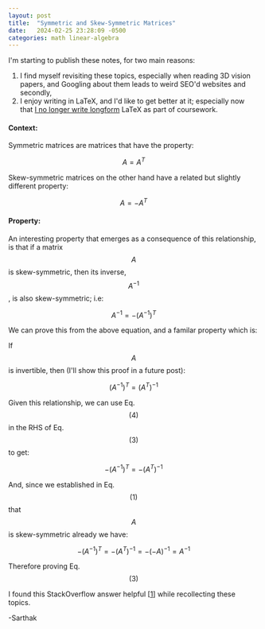 ```yaml
---
layout: post
title:  "Symmetric and Skew-Symmetric Matrices"
date:   2024-02-25 23:28:09 -0500
categories: math linear-algebra
---
```


I'm starting to publish these notes, for two main reasons:

1. I find myself revisiting these topics, especially when reading 3D vision papers, and Googling about them leads to weird SEO'd websites and secondly,
2. I enjoy writing in LaTeX, and I'd like to get better at it; especially now that [I no longer write longform][16831-latex-notes] LaTeX as part of coursework.

#### Context:

Symmetric matrices are matrices that have the property:

$$A = A^T \tag{1}$$

Skew-symmetric matrices on the other hand have a related but slightly different property:

$$A = -A^T \tag{2}$$


#### Property:

An interesting property that emerges as a consequence of this relationship, is that if a matrix $$A$$ is skew-symmetric, then its inverse, $$A^{-1}$$, is also skew-symmetric; i.e:

$$A^{-1} = -(A^{-1})^{T} \tag{3}$$


We can prove this from the above equation, and a familar property which is:

If $$A$$ is invertible, then (I'll show this proof in a future post):

$$(A^{-1})^{T} = (A^{T})^{-1} \tag{4}$$


Given this relationship, we can use Eq. $$(4)$$ in the RHS of Eq. $$(3)$$ to get:

$$-(A^{-1})^{T} = -(A^{T})^{-1}\tag{5}$$

And, since we established in Eq. $$(1)$$ that $$A$$ is skew-symmetric already we have:


$$-(A^{-1})^{T} = -(A^{T})^{-1} = -(-A)^{-1} = A^{-1}\tag{6}$$

Therefore proving Eq. $$(3)$$

I found this StackOverflow answer helpful [[1](stackoverflow-1)] while recollecting these topics.

[16831-latex-notes]: https://github.com/kshitijgoel007/16831-Spring-2022/commits/main/?author=SarthakJShetty
[stackoverflow-1]: https://math.stackexchange.com/a/368131

-Sarthak